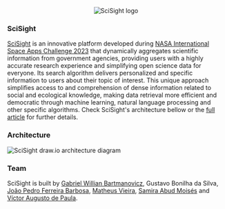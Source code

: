 <p align="center">
  <img alt="SciSight logo" src="https://github.com/ojpbarbosa/scisight/assets/79005271/1d0687a7-c676-4c3e-99b7-d82490789b4d">
</p>

### SciSight
[SciSight](https://www.scisight.earth) is an innovative platform developed during [NASA International Space Apps Challenge 2023](https://www.spaceappschallenge.org/) that dynamically aggregates scientific information from government agencies, providing users with a highly accurate research experience and simplifying open science data for everyone. Its search algorithm delivers personalized and specific information to users about their topic of interest. This unique approach simplifies access to and comprehension of dense information related to social and ecological knowledge, making data retrieval more efficient and democratic through machine learning, natural language processing and other specific algorithms. Check SciSight's architecture bellow or the [full article](https://www.spaceappschallenge.org/2023/find-a-team/scisight/?tab=project) for further details.

### Architecture
![SciSight draw.io architecture diagram](https://github.com/ojpbarbosa/scisight/assets/79005271/01f6c011-3294-45a8-8559-f766b8c6fda0)

### Team

SciSight is built by [Gabriel Willian Bartmanovicz](https://github.com/obielwb), Gustavo Bonilha da Silva, [João Pedro Ferreira Barbosa](https://github.com/ojpbarbosa), [Matheus Vieira](https://github.com/Matheus-Vieira2601), [Samira Abud Moisés](https://www.linkedin.com/in/samira-abud-mois%C3%A9s/) and [Víctor Augusto de Paula](https://github.com/vaup).
